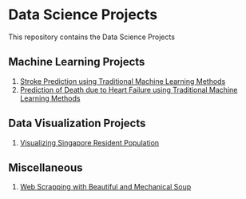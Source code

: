 # Data Science Projects

This repository contains the Data Science Projects

## Machine Learning Projects
1. [Stroke Prediction using Traditional Machine Learning Methods](https://github.com/tayyanjie/Data-Science-Projects/tree/main/Stroke%20Prediction)
2. [Prediction of Death due to Heart Failure using Traditional Machine Learning Methods](https://github.com/tayyanjie/Data-Science-Projects/tree/main/Heart%20Failure%20Prediction)

## Data Visualization Projects
1. [Visualizing Singapore Resident Population](https://github.com/tayyanjie/Data-Science-Projects/tree/main/Visualizing%20Singapore%20Resident%20Population)

## Miscellaneous
1. [Web Scrapping with Beautiful and Mechanical Soup](https://github.com/tayyanjie/Data-Science-Projects/blob/main/Web%20Scrapping%20with%20Beautiful%20and%20Mechanical%20Soup.ipynb)
